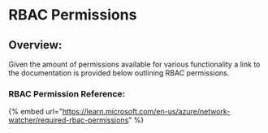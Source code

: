 # RBAC Permissions

## Overview:

Given the amount of permissions available for various functionality a link to the documentation is provided below outlining RBAC permissions.&#x20;

### RBAC Permission Reference:

{% embed url="https://learn.microsoft.com/en-us/azure/network-watcher/required-rbac-permissions" %}
